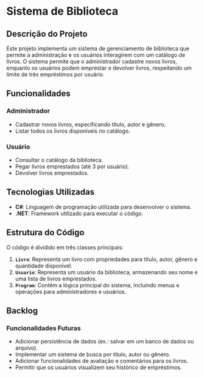 # Sistema de Biblioteca

## Descrição do Projeto

Este projeto implementa um sistema de gerenciamento de biblioteca que permite a administração e os usuários interagirem com um catálogo de livros. O sistema permite que o administrador cadastre novos livros, enquanto os usuários podem emprestar e devolver livros, respeitando um limite de três empréstimos por usuário.

## Funcionalidades

### Administrador
- Cadastrar novos livros, especificando título, autor e gênero.
- Listar todos os livros disponíveis no catálogo.

### Usuário
- Consultar o catálogo da biblioteca.
- Pegar livros emprestados (até 3 por usuário).
- Devolver livros emprestados.

## Tecnologias Utilizadas
- **C#**: Linguagem de programação utilizada para desenvolver o sistema.
- **.NET**: Framework utilizado para executar o código.

## Estrutura do Código

O código é dividido em três classes principais:

1. **`Livro`**: Representa um livro com propriedades para título, autor, gênero e quantidade disponível.
2. **`Usuario`**: Representa um usuário da biblioteca, armazenando seu nome e uma lista de livros emprestados.
3. **`Program`**: Contém a lógica principal do sistema, incluindo menus e operações para administradores e usuários.

## Backlog

### Funcionalidades Futuras
- Adicionar persistência de dados (ex.: salvar em um banco de dados ou arquivo).
- Implementar um sistema de busca por título, autor ou gênero.
- Adicionar funcionalidades de avaliação e comentários para os livros.
- Permitir que os usuários visualizem seu histórico de empréstimos.


